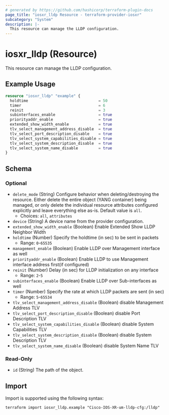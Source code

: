 ```yaml
---
# generated by https://github.com/hashicorp/terraform-plugin-docs
page_title: "iosxr_lldp Resource - terraform-provider-iosxr"
subcategory: "System"
description: |-
  This resource can manage the LLDP configuration.
---
```


# iosxr_lldp (Resource)

This resource can manage the LLDP configuration.

## Example Usage

```terraform
resource "iosxr_lldp" "example" {
  holdtime                               = 50
  timer                                  = 6
  reinit                                 = 3
  subinterfaces_enable                   = true
  priorityaddr_enable                    = true
  extended_show_width_enable             = true
  tlv_select_management_address_disable  = true
  tlv_select_port_description_disable    = true
  tlv_select_system_capabilities_disable = true
  tlv_select_system_description_disable  = true
  tlv_select_system_name_disable         = true
}
```

<!-- schema generated by tfplugindocs -->
## Schema

### Optional

- `delete_mode` (String) Configure behavior when deleting/destroying the resource. Either delete the entire object (YANG container) being managed, or only delete the individual resource attributes configured explicitly and leave everything else as-is. Default value is `all`.
  - Choices: `all`, `attributes`
- `device` (String) A device name from the provider configuration.
- `extended_show_width_enable` (Boolean) Enable Extended Show LLDP Neighbor Width
- `holdtime` (Number) Specify the holdtime (in sec) to be sent in packets
  - Range: `0`-`65535`
- `management_enable` (Boolean) Enable LLDP over Management interface as well
- `priorityaddr_enable` (Boolean) Enable LLDP to use Management interface address first(if configured)
- `reinit` (Number) Delay (in sec) for LLDP initialization on any interface
  - Range: `2`-`5`
- `subinterfaces_enable` (Boolean) Enable LLDP over Sub-interfaces as well
- `timer` (Number) Specify the rate at which LLDP packets are sent (in sec)
  - Range: `5`-`65534`
- `tlv_select_management_address_disable` (Boolean) disable Management Address TLV
- `tlv_select_port_description_disable` (Boolean) disable Port Description TLV
- `tlv_select_system_capabilities_disable` (Boolean) disable System Capabilities TLV
- `tlv_select_system_description_disable` (Boolean) disable System Description TLV
- `tlv_select_system_name_disable` (Boolean) disable System Name TLV

### Read-Only

- `id` (String) The path of the object.

## Import

Import is supported using the following syntax:

```shell
terraform import iosxr_lldp.example "Cisco-IOS-XR-um-lldp-cfg:/lldp"
```
